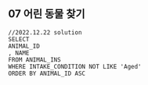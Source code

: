 ## 07 어린 동물 찾기

```oracle
//2022.12.22 solution
SELECT
ANIMAL_ID
, NAME
FROM ANIMAL_INS
WHERE INTAKE_CONDITION NOT LIKE 'Aged'
ORDER BY ANIMAL_ID ASC
```

